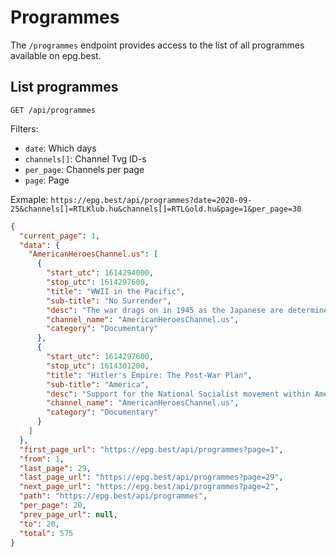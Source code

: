 # Programmes

The `/programmes` endpoint provides access to the list of all programmes available on epg.best.

## List programmes

`GET /api/programmes`


Filters:   
 - `date`: Which days
 - `channels[]`: Channel Tvg ID-s
 - `per_page`: Channels per page 
 - `page`:  Page  

Exmaple: `https://epg.best/api/programmes?date=2020-09-25&channels[]=RTLKlub.hu&channels[]=RTLGold.hu&page=1&per_page=30`

```json
{
  "current_page": 1,
  "data": {
    "AmericanHeroesChannel.us": [
      {
        "start_utc": 1614294000,
        "stop_utc": 1614297600,
        "title": "WWII in the Pacific",
        "sub-title": "No Surrender",
        "desc": "The war drags on in 1945 as the Japanese are determined to fight on, but a secret U.S. weapon could hasten the end of hostilities and save thousands of lives",
        "channel_name": "AmericanHeroesChannel.us",
        "category": "Documentary"
      },
      {
        "start_utc": 1614297600,
        "stop_utc": 1614301200,
        "title": "Hitler's Empire: The Post-War Plan",
        "sub-title": "America",
        "desc": "Support for the National Socialist movement within America is uncovered. Included: revealing outposts of Nazi Germany within the land of the free; and the man thought he believed he was the American Fuhrer",
        "channel_name": "AmericanHeroesChannel.us",
        "category": "Documentary"
      }
    ]
  },
  "first_page_url": "https://epg.best/api/programmes?page=1",
  "from": 1,
  "last_page": 29,
  "last_page_url": "https://epg.best/api/programmes?page=29",
  "next_page_url": "https://epg.best/api/programmes?page=2",
  "path": "https://epg.best/api/programmes",
  "per_page": 20,
  "prev_page_url": null,
  "to": 20,
  "total": 575
}
```
